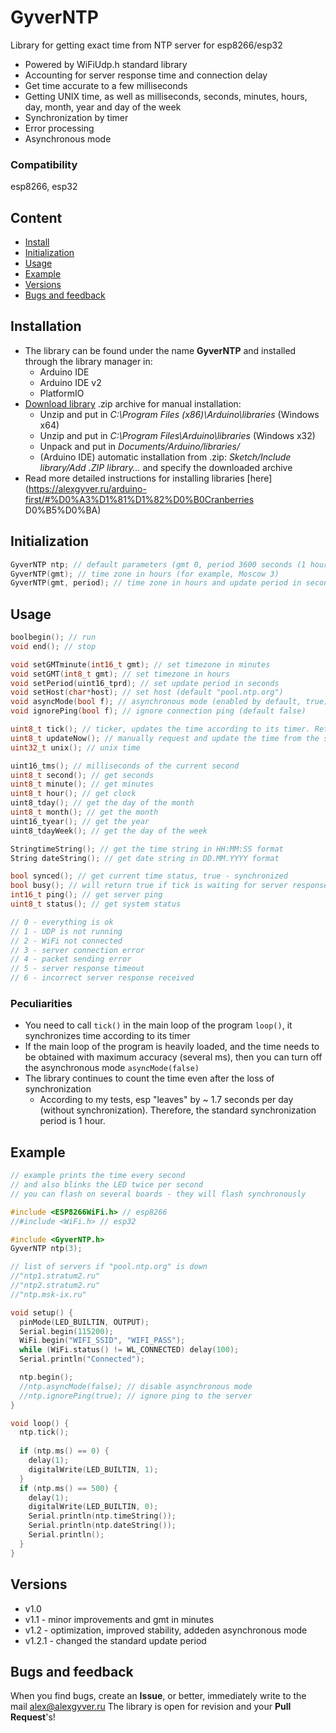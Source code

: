 # GyverNTP
Library for getting exact time from NTP server for esp8266/esp32
- Powered by WiFiUdp.h standard library
- Accounting for server response time and connection delay
- Get time accurate to a few milliseconds
- Getting UNIX time, as well as milliseconds, seconds, minutes, hours, day, month, year and day of the week
- Synchronization by timer
- Error processing
- Asynchronous mode

### Compatibility
esp8266, esp32

## Content
- [Install](#install)
- [Initialization](#init)
- [Usage](#usage)
- [Example](#example)
- [Versions](#versions)
- [Bugs and feedback](#feedback)

<a id="install"></a>
## Installation
- The library can be found under the name **GyverNTP** and installed through the library manager in:
    - Arduino IDE
    - Arduino IDE v2
    - PlatformIO
- [Download library](https://github.com/GyverLibs/GyverNTP/archive/refs/heads/main.zip) .zip archive for manual installation:
    - Unzip and put in *C:\Program Files (x86)\Arduino\libraries* (Windows x64)
    - Unzip and put in *C:\Program Files\Arduino\libraries* (Windows x32)
    - Unpack and put in *Documents/Arduino/libraries/*
    - (Arduino IDE) automatic installation from .zip: *Sketch/Include library/Add .ZIP library…* and specify the downloaded archive
- Read more detailed instructions for installing libraries [here] (https://alexgyver.ru/arduino-first/#%D0%A3%D1%81%D1%82%D0%B0Cranberries D0%B5%D0%BA)

<a id="init"></a>
## Initialization
```cpp
GyverNTP ntp; // default parameters (gmt 0, period 3600 seconds (1 hour))
GyverNTP(gmt); // time zone in hours (for example, Moscow 3)
GyverNTP(gmt, period); // time zone in hours and update period in seconds
```

<a id="usage"></a>
## Usage
```cpp
boolbegin(); // run
void end(); // stop

void setGMTminute(int16_t gmt); // set timezone in minutes
void setGMT(int8_t gmt); // set timezone in hours
void setPeriod(uint16_tprd); // set update period in seconds
void setHost(char*host); // set host (default "pool.ntp.org")
void asyncMode(bool f); // asynchronous mode (enabled by default, true)
void ignorePing(bool f); // ignore connection ping (default false)

uint8_t tick(); // ticker, updates the time according to its timer. Returns true if an update was attempted
uint8_t updateNow(); // manually request and update the time from the server. Return status (see below)
uint32_t unix(); // unix time

uint16_tms(); // milliseconds of the current second
uint8_t second(); // get seconds
uint8_t minute(); // get minutes
uint8_t hour(); // get clock
uint8_tday(); // get the day of the month
uint8_t month(); // get the month
uint16_tyear(); // get the year
uint8_tdayWeek(); // get the day of the week

StringtimeString(); // get the time string in HH:MM:SS format
String dateString(); // get date string in DD.MM.YYYY format

bool synced(); // get current time status, true - synchronized
bool busy(); // will return true if tick is waiting for server response in asyncon mode
int16_t ping(); // get server ping
uint8_t status(); // get system status

// 0 - everything is ok
// 1 - UDP is not running
// 2 - WiFi not connected
// 3 - server connection error
// 4 - packet sending error
// 5 - server response timeout
// 6 - incorrect server response received
```

### Peculiarities
- You need to call `tick()` in the main loop of the program `loop()`, it synchronizes time according to its timer
- If the main loop of the program is heavily loaded, and the time needs to be obtained with maximum accuracy (several ms), then you can turn off the asynchronous mode `asyncMode(false)`
- The library continues to count the time even after the loss of synchronization
    - According to my tests, esp "leaves" by ~ 1.7 seconds per day (without synchronization). Therefore, the standard synchronization period is 1 hour.

<a id="example"></a>
## Example
```cpp
// example prints the time every second
// and also blinks the LED twice per second
// you can flash on several boards - they will flash synchronously

#include <ESP8266WiFi.h> // esp8266
//#include <WiFi.h> // esp32

#include <GyverNTP.h>
GyverNTP ntp(3);

// list of servers if "pool.ntp.org" is down
//"ntp1.stratum2.ru"
//"ntp2.stratum2.ru"
//"ntp.msk-ix.ru"

void setup() {
  pinMode(LED_BUILTIN, OUTPUT);
  Serial.begin(115200);
  WiFi.begin("WIFI_SSID", "WIFI_PASS");
  while (WiFi.status() != WL_CONNECTED) delay(100);
  Serial.println("Connected");

  ntp.begin();
  //ntp.asyncMode(false); // disable asynchronous mode
  //ntp.ignorePing(true); // ignore ping to the server
}

void loop() {
  ntp.tick();
  
  if (ntp.ms() == 0) {
    delay(1);
    digitalWrite(LED_BUILTIN, 1);
  }
  if (ntp.ms() == 500) {
    delay(1);
    digitalWrite(LED_BUILTIN, 0);
    Serial.println(ntp.timeString());
    Serial.println(ntp.dateString());
    Serial.println();
  }
}
```

<a id="versions"></a>
## Versions
- v1.0
- v1.1 - minor improvements and gmt in minutes
- v1.2 - optimization, improved stability, addeden asynchronous mode
- v1.2.1 - changed the standard update period

<a id="feedback"></a>
## Bugs and feedback
When you find bugs, create an **Issue**, or better, immediately write to the mail [alex@alexgyver.ru](mailto:alex@alexgyver.ru)
The library is open for revision and your **Pull Request**'s!